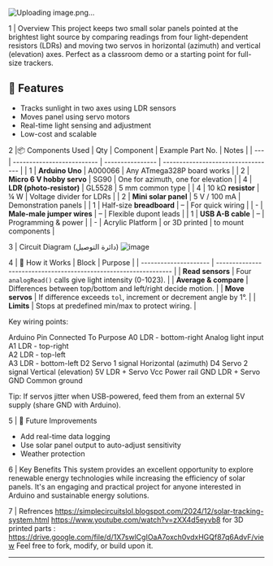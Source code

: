 
![Uploading image.png…]()

1 | Overview
This project keeps two small solar panels pointed at the brightest light source by comparing readings from four light-dependent resistors (LDRs) and moving two servos in horizontal (azimuth) and vertical (elevation) axes.
Perfect as a classroom demo or a starting point for full-size trackers.

## 🔧 Features
- Tracks sunlight in two axes using LDR sensors
- Moves panel using servo motors
- Real-time light sensing and adjustment
- Low-cost and scalable

2 |📦 Components Used
| Qty | Component                  | Example Part No. | Notes                              |
| --- | -------------------------- | ---------------- | ---------------------------------- |
| 1   | **Arduino Uno**            | A000066          | Any ATmega328P board works         |
| 2   | **Micro 6 V hobby servo**  | SG90             | One for azimuth, one for elevation |
| 4   | **LDR (photo-resistor)**   | GL5528           | 5 mm common type                   |
| 4   | 10 kΩ **resistor**         | ¼ W              | Voltage divider for LDRs           |
| 2   | **Mini solar panel**       | 5 V / 100 mA     | Demonstration panels               |
| 1   | Half-size **breadboard**   | –                | For quick wiring                   |
| -   | **Male-male jumper wires** | –                | Flexible dupont leads              |
| 1   | **USB A-B cable**          | –                | Programming & power                |
| -   | Acrylic Platform           | or 3D printed    | to mount components                |

3 | Circuit Diagram (دائرة التوصيل)
![image](https://github.com/user-attachments/assets/4a061dcf-ebe1-43c7-bb2f-64091c055cae)

4 | 📝 How it Works
|        Block          |                             Purpose                              |
| --------------------- | ---------------------------------------------------------------- |
| **Read sensors**      | Four `analogRead()` calls give light intensity (0-1023).         |
| **Average & compare** | Differences between top/bottom and left/right decide motion.     |
| **Move servos**       | If difference exceeds `tol`, increment or decrement angle by 1°. |
| **Limits**            | Stops at predefined min/max to protect wiring.                   |

Key wiring points:

Arduino Pin        	Connected To	                 Purpose
   A0              	LDR - bottom-right        	Analog light input
   A1	              LDR - top-right	
   A2	              LDR - top-left	
   A3	              LDR - bottom-left	
   D2	              Servo 1 signal	           Horizontal (azimuth)
   D4               	Servo 2 signal	         Vertical (elevation)
   5V	              LDR + Servo Vcc	               Power rail
  GND	              LDR + Servo GND             	Common ground

Tip: If servos jitter when USB-powered, feed them from an external 5V supply (share GND with Arduino).


5 | 🚀 Future Improvements
- Add real-time data logging
- Use solar panel output to auto-adjust sensitivity
- Weather protection
  
6 | Key Benefits
This system provides an excellent opportunity to explore renewable energy technologies while increasing the efficiency of solar panels. It's an engaging and practical project for anyone interested in Arduino and sustainable energy solutions.
  

7 | Refrences
https://simplecircuitslol.blogspot.com/2024/12/solar-tracking-system.html
https://www.youtube.com/watch?v=zXX4d5eyvb8
for 3D printed parts : https://drive.google.com/file/d/1X7swlCgIOaA7oxch0vdxHGQf87q6AdvF/view
Feel free to fork, modify, or build upon it.

---
